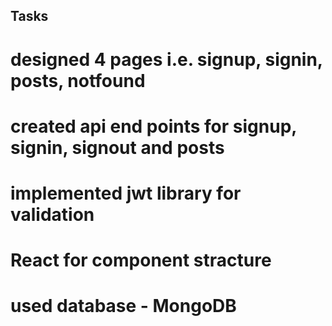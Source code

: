 
## Tasks
 # designed 4 pages i.e. signup, signin, posts, notfound
 # created api end points for signup, signin, signout and posts
 # implemented jwt library for validation
 # React for component stracture
 # used database  - MongoDB


